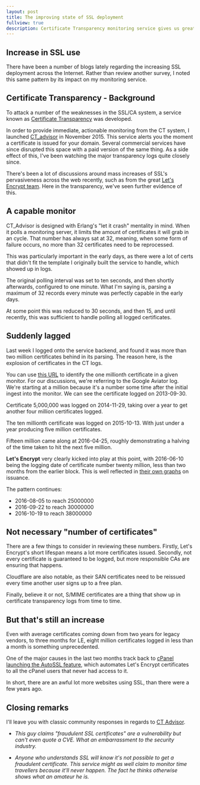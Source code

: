 ```yaml
---
layout: post
title: The improving state of SSL deployment
fullview: true
description: Certificate Transparency monitoring service gives us great new insights into the increasing deployment of SSL certificates
---
```


## Increase in SSL use

There have been a number of blogs lately regarding the increasing SSL deployment across the Internet. Rather than review another survey, I noted this same pattern by its impact on my monitoring service.

## Certificate Transparency - Background

To attack a number of the weaknesses in the SSL/CA system, a service known as [Certificate Transparency](https://www.certificate-transparency.org/) was developed.


In order to provide immediate, actionable monitoring from the CT system, I launched [CT_advisor](https://ctadvisor.lolware.net) in November 2015. This service alerts you the moment a certificate is issued for your domain. Several commercial services have since disrupted this space with a paid version of the same thing. As a side effect of this, I've been watching the major transparency logs quite closely since.

There's been a lot of discussions around mass increases of SSL's pervasiveness across the web recently, such as from the great [Let's Encrypt team](https://letsencrypt.org/2016/06/22/https-progress-june-2016.html). Here in the transparency, we've seen further evidence of this.

## A capable monitor

CT_Advisor is designed with Erlang's "let it crash" mentality in mind. When it polls a monitoring server, it limits the amount of certificates it will grab in an cycle. That number has always sat at 32, meaning, when some form of failure occurs, no more than 32 certificates need to be reprocessed.

This was particularly important in the early days, as there were a lot of certs that didn't fit the template I originally built the service to handle, which showed up in logs.

The original polling interval was set to ten seconds, and then shortly afterwards, configured to one minute. What I'm saying is, parsing a maximum of 32 records every minute was perfectly capable in the early days.

At some point this was reduced to 30 seconds, and then 15, and until recently, this was sufficient to handle polling all logged certificates.

## Suddenly lagged

Last week I logged onto the service backend, and found it was more than two million certificates behind in its parsing. The reason here, is the explosion of certificates in the CT logs.

You can use [this URL](https://crt.sh/?ctid=1000000) to identify the one millionth certificate in a given monitor. For our discussions, we're referring to the Google Aviator log. We're starting at a million because it's a number some time after the initial ingest into the monitor. We can see the certificate logged on 2013-09-30.

Certificate 5,000,000 was logged on 2014-11-29, taking over a year to get another four million certificates logged.

The ten millionth certificate was logged on 2015-10-13. With just under a year producing five million certificates.

Fifteen million came along at 2016-04-25, roughly demonstrating a halving of the time taken to hit the next five million.

**Let's Encrypt** very clearly kicked into play at this point, with 2016-06-10 being the logging date of certificate number twenty million, less than two months from the earlier block. This is well reflected in [their own graphs](https://letsencrypt.org/images/le-certs-issued-june-22-2016.png) on issuance.

The pattern continues:

- 2016-08-05 to reach 25000000
- 2016-09-22 to reach 30000000
- 2016-10-19 to reach 38000000

## Not necessary "number of certificates"

There are a few things to consider in reviewing these numbers. Firstly, Let's Encrypt's short lifespan means a lot more certificates issued. Secondly, not every certificate is guaranteed to be logged, but more responsible CAs are ensuring that happens.

Cloudflare are also notable, as their SAN certificates need to be reissued every time another user signs up to a free plan.

Finally, believe it or not, S/MIME certificates are a thing that show up in certificate transparency logs from time to time.

## But that's still an increase

Even with average certificates coming down from two years for legacy vendors, to three months for LE, eight million certificates logged in less than a month is something unprecedented.

One of the major causes in the last two months track back to [cPanel launching the AutoSSL feature](https://blog.cpanel.com/announcing-cpanel-whms-official-lets-encrypt-with-autossl-plugin/), which automates Let's Encrypt certificates to all the cPanel users that never had access to it.

In short, there are an awful lot more websites using SSL, than there were a few years ago.

## Closing remarks

I'll leave you with classic community responses in regards to [CT Advisor](http://ctadvisor.lolware.net).

- *This guy claims "fraudulent SSL certificates" are a vulnerability but can't even quote a CVE. What an embarrassment to the security industry.*

- *Anyone who understands SSL will know it's not possible to get a fraudulent certificate. This service might as well claim to monitor time travellers because it'll never happen. The fact he thinks otherwise shows what an amateur he is.*

